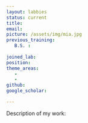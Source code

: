 ```yaml
---
layout: labbies
status: current
title: 
email: 
picture: /assets/img/mia.jpg
previous_training:
   B.S. : 
   
joined_lab: 
position: 
theme_areas:
   - 
   - 
github: 
google_scholar: 

---
```

Description of my work:
